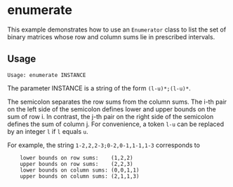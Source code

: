# enumerate

This example demonstrates how to use  an `Enumerator` class to list the set of binary matrices whose row and column sums lie in prescribed intervals.
## Usage

    Usage: enumerate INSTANCE

The parameter INSTANCE is a string of the form `(l-u)*;(l-u)*`.

The semicolon separates the row sums from the column sums. The i-th pair on the
left side of the semicolon defines lower and upper bounds on the sum of row i.
In contrast, the j-th pair on the right side of the semicolon defines the sum
of column j. For convenience, a token `l-u` can be replaced by an integer `l` if `l` equals `u`.

For example, the string `1-2,2,2-3;0-2,0-1,1-1,1-3` corresponds to

        lower bounds on row sums:    (1,2,2)
        upper bounds on row sums:    (2,2,3)
        lower bounds on column sums: (0,0,1,1)
        upper bounds on column sums: (2,1,1,3)
